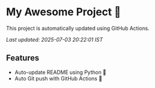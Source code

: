 # My Awesome Project 🚀

This project is automatically updated using GitHub Actions.

_Last updated: 2025-07-03 20:22:01 IST_

## Features
- Auto-update README using Python 🐍
- Auto Git push with GitHub Actions 🤖
